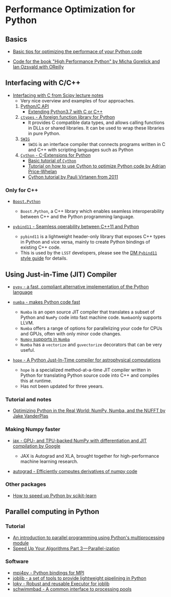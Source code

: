 # Performance Optimization for Python

## Basics

- [Basic tips for optimizing the performace of your Python code](https://wiki.python.org/moin/PythonSpeed/PerformanceTips)

- [Code for the book "High Performance Python" by Micha Gorelick and Ian Ozsvald with OReilly](https://github.com/mynameisfiber/high_performance_python)

## Interfacing with C/C++

- [Interfacing with C from Scipy lecture notes](https://scipy-lectures.org/advanced/interfacing_with_c/interfacing_with_c.html#introduction)
	* Very nice overview and examples of four approaches.
	1. [Python/C API](https://docs.python.org/3/c-api/index.html)
		- [Extending Python3.7 with C or C++](https://docs.python.org/3/extending/extending.html)
	2. [`ctypes` -  A foreign function library for Python](https://docs.python.org/3/library/ctypes.html)
		- It provides C compatible data types, and allows calling functions in DLLs or shared libraries. It can be used to wrap these libraries in pure Python.
	3. [`SWIG`](http://www.swig.org/exec.html)
		- `SWIG` is an interface compiler that connects programs written in C and C++ with scripting languages such as Python
	4. [`Cython` - C-Extensions for Python](https://cython.org/)
		- [Basic tutorial of `Cython`](https://cython.readthedocs.io/en/latest/src/tutorial/cython_tutorial.html)
		- [Tutorial on how to use Cython to optimize Python code by Adrian Price-Whelan](https://github.com/adrn/cython-tutorial)
		- [Cython tutorial by Pauli Virtanen from 2011](https://python.g-node.org/python-summerschool-2011/_media/materials/cython/cython-slides.pdf)

### Only for C++ 

- [`Boost.Python`](https://www.boost.org/doc/libs/1_70_0/libs/python/doc/html/index.html)
	* `Boost.Python`, a C++ library which enables seamless interoperability between C++ and the Python programming language.

- [`pybind11` - Seamless operability between C++11 and Python](https://github.com/pybind/pybind11)
	* `pybind11` is a lightweight header-only library that exposes C++ types in Python and vice versa, mainly to create Python bindings of existing C++ code.
	* This is used by the `LSST` developers, please see the [DM `Pybind11` style guide](https://developer.lsst.io/pybind11/style.html) for details.

## Using Just-in-Time (JIT) Compiler

- [`pypy` -  a fast, compliant alternative implementation of the Python language](http://pypy.org/)

- [`numba` - makes Python code fast](http://numba.pydata.org/)
	- `Numba` is an open source JIT compiler that translates a subset of Python and `NumPy` code into fast machine code.  `Numba`only supports LLVM.
	- `Numba` offers a range of options for parallelizing your code for CPUs and GPUs, often with only minor code changes.
	- [`Numpy` supports in `Numba`](http://numba.pydata.org/numba-doc/0.15.1/numpy_support.html)
	- `Numba` has a `vectorize` and `guvectorize` decorators that can be very useful.

- [`hope` - A Python Just-In-Time compiler for astrophysical computations](https://github.com/jakeret/hope)
	- `hope` is a specialized method-at-a-time JIT compiler written in Python for translating Python source code into C++ and compiles this at runtime.
	- Has not been updated for three yeears.

### Tutorial and notes

- [Optimizing Python in the Real World: NumPy, Numba, and the NUFFT by Jake VanderPlas](https://jakevdp.github.io/blog/2015/02/24/optimizing-python-with-numpy-and-numba/)

### Making Numpy faster

- [jax - GPU- and TPU-backed NumPy with differentiation and JIT compilation by Google](https://github.com/google/jax)
	* JAX is Autograd and XLA, brought together for high-performance machine learning research.

- [autograd - Efficiently computes derivatives of numpy code](https://github.com/HIPS/autograd)

### Other packages

- [How to speed up Python by scikit-learn](https://scikit-learn.org/stable/developers/performance.html)

## Parallel computing in Python

### Tutorial

- [An introduction to parallel programming using Python's multiprocessing module](https://sebastianraschka.com/Articles/2014_multiprocessing.html)
- [Speed Up Your Algorithms Part 3 — Parallel-ization](https://towardsdatascience.com/speed-up-your-algorithms-part-3-parallelization-4d95c0888748)

### Software

- [mpi4py - Python bindings for MPI](https://github.com/mpi4py/mpi4py)
- [joblib - a set of tools to provide lightweight pipelining in Python](https://github.com/joblib/joblib)
- [loky - Robust and reusable Executor for joblib](https://github.com/tomMoral/loky)
- [schwimmbad - A common interface to processing pools](https://github.com/adrn/schwimmbad)

